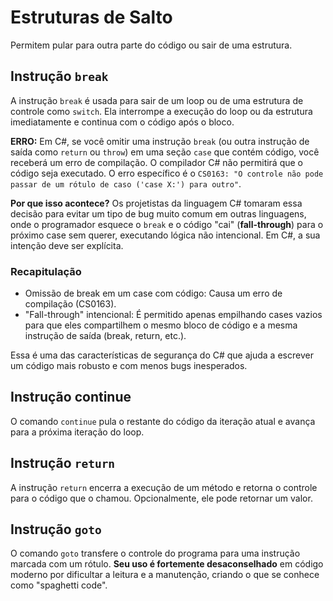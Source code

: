 # Estruturas de Salto

Permitem pular para outra parte do código ou sair de uma estrutura.

## Instrução `break`

A instrução `break` é usada para sair de um loop ou de uma estrutura de controle como `switch`. Ela interrompe a execução do loop ou da estrutura imediatamente e continua com o código após o bloco.

**ERRO:** Em C#, se você omitir uma instrução `break` (ou outra instrução de saída como `return` ou `throw`) em uma seção `case` que contém código, você receberá um erro de compilação. O compilador C# não permitirá que o código seja executado.
O erro específico é o `CS0163: "O controle não pode passar de um rótulo de caso ('case X:') para outro"`.

**Por que isso acontece?** Os projetistas da linguagem C# tomaram essa decisão para evitar um tipo de bug muito comum em outras linguagens, onde o programador esquece o `break` e o código "cai" (**fall-through**) para o próximo case sem querer, executando lógica não intencional. Em C#, a sua intenção deve ser explícita.

### Recapitulação

- Omissão de break em um case com código: Causa um erro de compilação (CS0163).
- "Fall-through" intencional: É permitido apenas empilhando cases vazios para que eles compartilhem o mesmo bloco de código e a mesma instrução de saída (break, return, etc.).

Essa é uma das características de segurança do C# que ajuda a escrever um código mais robusto e com menos bugs inesperados.

## Instrução continue

O comando `continue` pula o restante do código da iteração atual e avança para a próxima iteração do loop.

## Instrução `return`

A instrução `return` encerra a execução de um método e retorna o controle para o código que o chamou. Opcionalmente, ele pode retornar um valor.

## Instrução `goto`

O comando `goto` transfere o controle do programa para uma instrução marcada com um rótulo. **Seu uso é fortemente desaconselhado** em código moderno por dificultar a leitura e a manutenção, criando o que se conhece como "spaghetti code".
